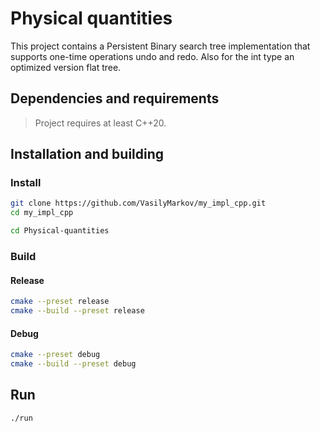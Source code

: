 # Physical quantities
This project contains a Persistent Binary search tree implementation that supports one-time operations undo and redo.
Also for the int type an optimized version flat tree.  

## Dependencies and requirements
> Project requires at least C++20. 
## Installation and building
### Install
```bash
git clone https://github.com/VasilyMarkov/my_impl_cpp.git
cd my_impl_cpp
```
```bash
cd Physical-quantities
```
### Build
#### Release
```bash
cmake --preset release
cmake --build --preset release
```
#### Debug
```bash
cmake --preset debug
cmake --build --preset debug
```
## Run
```bash
./run
```